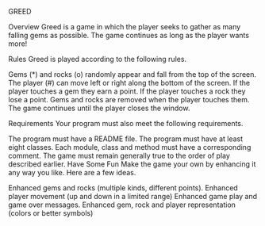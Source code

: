 GREED

Overview
Greed is a game in which the player seeks to gather as many falling gems as possible. The game continues as long as the player wants more!

Rules
Greed is played according to the following rules.

Gems (*) and rocks (o) randomly appear and fall from the top of the screen.
The player (#) can move left or right along the bottom of the screen.
If the player touches a gem they earn a point.
If the player touches a rock they lose a point.
Gems and rocks are removed when the player touches them.
The game continues until the player closes the window.

Requirements
Your program must also meet the following requirements.

The program must have a README file.
The program must have at least eight classes.
Each module, class and method must have a corresponding comment.
The game must remain generally true to the order of play described earlier.
Have Some Fun
Make the game your own by enhancing it any way you like. Here are a few ideas.

Enhanced gems and rocks (multiple kinds, different points).
Enhanced player movement (up and down in a limited range)
Enhanced game play and game over messages.
Enhanced gem, rock and player representation (colors or better symbols)
